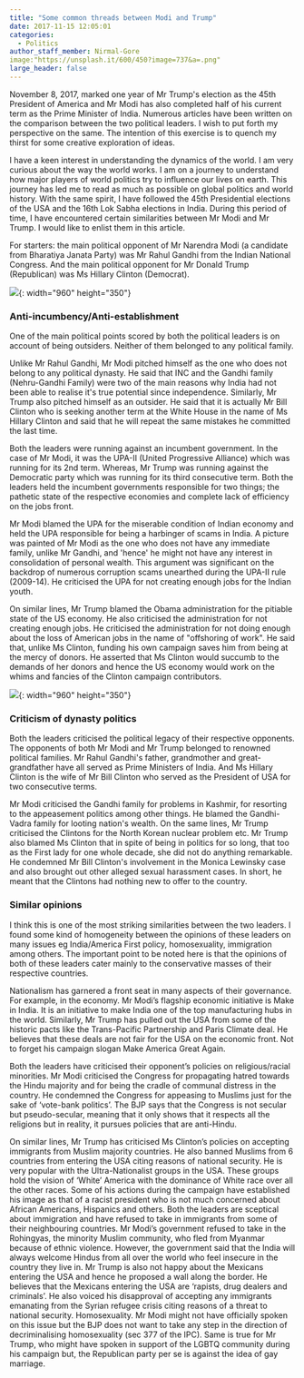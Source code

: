 ```yaml
---
title: "Some common threads between Modi and Trump"
date: 2017-11-15 12:05:01
categories:
  - Politics
author_staff_member: Nirmal-Gore
image:"https://unsplash.it/600/450?image=737&a=.png"
large_header: false
---
```


  November 8, 2017, marked one year of Mr Trump's election as the 45th President of America and Mr Modi has also completed half of his current term as the Prime Minister of India. Numerous articles have been written on the comparison between the two political leaders. I wish to put forth my perspective on the same. The intention of this exercise is to quench my thirst for some creative exploration of ideas.

   I have a keen interest in understanding the dynamics of the world. I am very curious about the way the world works. I am on a journey to understand how major players of world politics try to influence our lives on earth. This journey has led me to read as much as possible on global politics and world history. With the same spirit, I have followed the 45th Presidential elections of the USA and the 16th Lok Sabha elections in India. During this period of time, I have encountered certain similarities between Mr Modi and Mr Trump. I would like to enlist them in this article.

  For starters: the main political opponent of Mr Narendra Modi (a candidate from Bharatiya Janata Party) was Mr Rahul Gandhi from the Indian National Congress. And the main political opponent for Mr Donald Trump (Republican) was Ms Hillary Clinton (Democrat).

![](https://unsplash.it/960/350?image=617){: width="960" height="350"}

### Anti-incumbency/Anti-establishment

  One of the main political points scored by both the political leaders is on account of being outsiders. Neither of them belonged to any political family. 

  Unlike Mr Rahul Gandhi, Mr Modi pitched himself as the one who does not belong to any political dynasty.  He said that INC and the Gandhi family (Nehru-Gandhi Family) were two of the main reasons why India had not been able to realise it's true potential since independence. Similarly, Mr Trump also pitched himself as an outsider. He said that it is actually Mr Bill Clinton who is seeking another term at the White House in the name of Ms Hillary Clinton and said that he will repeat the same mistakes he committed the last time.

   Both the leaders were running against an incumbent government. In the case of Mr Modi, it was the UPA-II (United Progressive Alliance) which was running for its 2nd term. Whereas, Mr Trump was running against the Democratic party which was running for its third consecutive term. Both the leaders held the incumbent governments responsible for two things; the pathetic state of the respective economies and complete lack of efficiency on the jobs front.

   Mr Modi blamed the UPA for the miserable condition of Indian economy and held the UPA responsible for being a harbinger of scams in India. A picture was painted of Mr Modi as the one who does not have any immediate family, unlike Mr Gandhi, and 'hence' he might not have any interest in consolidation of personal wealth. This argument was significant on the backdrop of numerous corruption scams unearthed during the UPA-II rule (2009-14). He criticised the UPA for not creating enough jobs for the Indian youth. 

   On similar lines, Mr Trump blamed the Obama administration for the pitiable state of the US economy. He also criticised the administration for not creating enough jobs. He criticised the administration for not doing enough about the loss of American jobs in the name of "offshoring of work".  He said that, unlike Ms Clinton, funding his own campaign saves him from being at the mercy of donors. He asserted that Ms Clinton would succumb to the demands of her donors and hence the US economy would work on the whims and fancies of the Clinton campaign contributors.
       

![](https://unsplash.it/960/350?image=864){: width="960" height="350"}

### Criticism of dynasty politics

  Both the leaders criticised the political legacy of their respective opponents. The opponents of both Mr Modi and Mr Trump belonged to renowned political families. Mr Rahul Gandhi's father, grandmother and great-grandfather have all served as Prime Ministers of India. And Ms Hillary Clinton is the wife of Mr Bill Clinton who served as the President of USA for two consecutive terms.

  Mr Modi criticised the Gandhi family for problems in Kashmir, for resorting to the appeasement politics among other things. He blamed the Gandhi-Vadra family for looting nation's wealth. On the same lines, Mr Trump criticised the Clintons for the North Korean nuclear problem etc. Mr Trump also blamed Ms Clinton that in spite of being in politics for so long, that too as the First lady for one whole decade, she did not do anything remarkable. He condemned Mr Bill Clinton's involvement in the Monica Lewinsky case and also brought out other alleged sexual harassment cases. In short, he meant that the Clintons had nothing new to offer to the country.

### Similar opinions

  I think this is one of the most striking similarities between the two leaders. I found some kind of homogeneity between the opinions of these leaders on many issues eg India/America First policy, homosexuality, immigration among others. The important point to be noted here is that the opinions of both of these leaders cater mainly to the conservative masses of their respective countries. 

 Nationalism has garnered a front seat in many aspects of their governance. For example, in the economy. Mr Modi’s flagship economic initiative is Make in India. It is an initiative to make India one of the top manufacturing hubs in the world. Similarly, Mr Trump has pulled out the USA from some of the historic pacts like the Trans-Pacific Partnership and Paris Climate deal. He believes that these deals are not fair for the USA on the economic front. Not to forget his campaign slogan Make America Great Again.

 Both the leaders have criticised their opponent’s policies on religious/racial minorities. Mr Modi criticised the Congress for propagating hatred towards the Hindu majority and for being the cradle of communal distress in the country. He condemned the Congress for appeasing to Muslims just for the sake of ‘vote-bank politics’. The BJP says that the Congress is not secular but pseudo-secular, meaning that it only shows that it respects all the religions but in reality, it pursues policies that are anti-Hindu.

 On similar lines, Mr Trump has criticised Ms Clinton’s policies on accepting immigrants from Muslim majority countries. He also banned Muslims from 6 countries from entering the USA citing reasons of national security. He is very popular with the Ultra-Nationalist groups in the USA. These groups hold the vision of ‘White’ America with the dominance of White race over all the other races. Some of his actions during the campaign have established his image as that of a racist president who is not much concerned about African Americans, Hispanics and others.
    Both the leaders are sceptical about immigration and have refused to take in immigrants from some of their neighbouring countries. Mr Modi’s government refused to take in the Rohingyas, the minority Muslim community, who fled from Myanmar because of ethnic violence. However, the government said that the India will always welcome Hindus from all over the world who feel insecure in the country they live in.
    Mr Trump is also not happy about the Mexicans entering the USA and hence he proposed a wall along the border. He believes that the Mexicans entering the USA are ‘rapists, drug dealers and criminals’. He also voiced his disapproval of accepting any immigrants emanating from the Syrian refugee crisis citing reasons of a threat to national security.
     Homosexuality. Mr Modi might not have officially spoken on this issue but the BJP does not want to take any step in the direction of decriminalising homosexuality (sec 377 of the IPC). Same is true for Mr Trump, who might have spoken in support of the LGBTQ community during his campaign but, the Republican party per se is against the idea of gay marriage.
